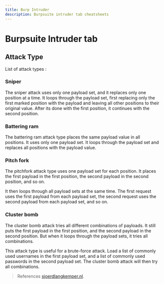 ```yaml
---
title: Burp Intruder 
description: Burpsuite intruder tab cheatsheets
---
```


# Burpsuite Intruder tab

## Attack Type

List of attack types :

### Sniper

The sniper attack uses only one payload set, and it replaces only one position at a time. It loops through the payload set, first replacing only the first marked position with the payload and leaving all other positions to their original value. After its done with the first position, it continues with the second position.

### Battering ram

The battering ram attack type places the same payload value in all positions. It uses only one payload set. It loops through the payload set and replaces all positions with the payload value.

### Pitch fork

The pitchfork attack type uses one payload set for each position. It places the first payload in the first position, the second payload in the second position, and so on.

It then loops through all payload sets at the same time. The first request uses the first payload from each payload set, the second request uses the second payload from each payload set, and so on.

### Cluster bomb

The cluster bomb attack tries all different combinations of payloads. It still puts the first payload in the first position, and the second payload in the second position. But when it loops through the payload sets, it tries all combinations.

This attack type is useful for a brute-force attack. Load a list of commonly used usernames in the first payload set, and a list of commonly used passwords in the second payload set. The cluster bomb attack will then try all combinations.

> References [sjoerdlangkemper.nl](https://www.sjoerdlangkemper.nl/2017/08/02/burp-intruder-attack-types/).
